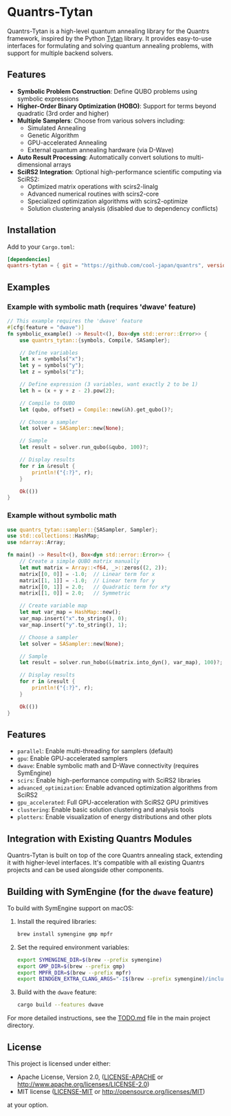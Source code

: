 # Quantrs-Tytan

Quantrs-Tytan is a high-level quantum annealing library for the Quantrs framework, inspired by the Python [Tytan](https://github.com/tytansdk/tytan) library. It provides easy-to-use interfaces for formulating and solving quantum annealing problems, with support for multiple backend solvers.

## Features

- **Symbolic Problem Construction**: Define QUBO problems using symbolic expressions
- **Higher-Order Binary Optimization (HOBO)**: Support for terms beyond quadratic (3rd order and higher)
- **Multiple Samplers**: Choose from various solvers including:
  - Simulated Annealing
  - Genetic Algorithm
  - GPU-accelerated Annealing
  - External quantum annealing hardware (via D-Wave)
- **Auto Result Processing**: Automatically convert solutions to multi-dimensional arrays
- **SciRS2 Integration**: Optional high-performance scientific computing via SciRS2:
  - Optimized matrix operations with scirs2-linalg
  - Advanced numerical routines with scirs2-core
  - Specialized optimization algorithms with scirs2-optimize
  - Solution clustering analysis (disabled due to dependency conflicts)

## Installation

Add to your `Cargo.toml`:

```toml
[dependencies]
quantrs-tytan = { git = "https://github.com/cool-japan/quantrs", version = "0.1.0" }
```

## Examples

### Example with symbolic math (requires 'dwave' feature)

```rust
// This example requires the 'dwave' feature
#[cfg(feature = "dwave")]
fn symbolic_example() -> Result<(), Box<dyn std::error::Error>> {
    use quantrs_tytan::{symbols, Compile, SASampler};

    // Define variables
    let x = symbols("x");
    let y = symbols("y");
    let z = symbols("z");

    // Define expression (3 variables, want exactly 2 to be 1)
    let h = (x + y + z - 2).pow(2);

    // Compile to QUBO
    let (qubo, offset) = Compile::new(&h).get_qubo()?;

    // Choose a sampler
    let solver = SASampler::new(None);

    // Sample
    let result = solver.run_qubo(&qubo, 100)?;

    // Display results
    for r in &result {
        println!("{:?}", r);
    }

    Ok(())
}
```

### Example without symbolic math

```rust
use quantrs_tytan::sampler::{SASampler, Sampler};
use std::collections::HashMap;
use ndarray::Array;

fn main() -> Result<(), Box<dyn std::error::Error>> {
    // Create a simple QUBO matrix manually
    let mut matrix = Array::<f64, _>::zeros((2, 2));
    matrix[[0, 0]] = -1.0;  // Linear term for x
    matrix[[1, 1]] = -1.0;  // Linear term for y
    matrix[[0, 1]] = 2.0;   // Quadratic term for x*y
    matrix[[1, 0]] = 2.0;   // Symmetric

    // Create variable map
    let mut var_map = HashMap::new();
    var_map.insert("x".to_string(), 0);
    var_map.insert("y".to_string(), 1);

    // Choose a sampler
    let solver = SASampler::new(None);

    // Sample
    let result = solver.run_hobo(&(matrix.into_dyn(), var_map), 100)?;

    // Display results
    for r in &result {
        println!("{:?}", r);
    }

    Ok(())
}
```

## Features

- `parallel`: Enable multi-threading for samplers (default)
- `gpu`: Enable GPU-accelerated samplers
- `dwave`: Enable symbolic math and D-Wave connectivity (requires SymEngine)
- `scirs`: Enable high-performance computing with SciRS2 libraries
- `advanced_optimization`: Enable advanced optimization algorithms from SciRS2
- `gpu_accelerated`: Full GPU-acceleration with SciRS2 GPU primitives
- `clustering`: Enable basic solution clustering and analysis tools
- `plotters`: Enable visualization of energy distributions and other plots

## Integration with Existing Quantrs Modules

Quantrs-Tytan is built on top of the core Quantrs annealing stack, extending it with higher-level interfaces. It's compatible with all existing Quantrs projects and can be used alongside other components.

## Building with SymEngine (for the `dwave` feature)

To build with SymEngine support on macOS:

1. Install the required libraries:
   ```bash
   brew install symengine gmp mpfr
   ```

2. Set the required environment variables:
   ```bash
   export SYMENGINE_DIR=$(brew --prefix symengine)
   export GMP_DIR=$(brew --prefix gmp)
   export MPFR_DIR=$(brew --prefix mpfr)
   export BINDGEN_EXTRA_CLANG_ARGS="-I$(brew --prefix symengine)/include -I$(brew --prefix gmp)/include -I$(brew --prefix mpfr)/include"
   ```

3. Build with the `dwave` feature:
   ```bash
   cargo build --features dwave
   ```

For more detailed instructions, see the [TODO.md](../TODO.md) file in the main project directory.

## License

This project is licensed under either:

- Apache License, Version 2.0, ([LICENSE-APACHE](../LICENSE-APACHE) or http://www.apache.org/licenses/LICENSE-2.0)
- MIT license ([LICENSE-MIT](../LICENSE-MIT) or http://opensource.org/licenses/MIT)

at your option.